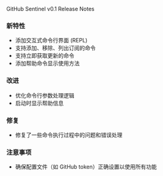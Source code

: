 GitHub Sentinel v0.1 Release Notes

### 新特性
- 添加交互式命令行界面 (REPL)
- 支持添加、移除、列出订阅的命令
- 支持立即获取更新的命令
- 添加帮助命令显示使用方法

### 改进
- 优化命令行参数处理逻辑
- 启动时显示帮助信息

### 修复
- 修复了一些命令执行过程中的问题和错误处理

### 注意事项
- 确保配置文件（如 GitHub token）正确设置以使用所有功能
